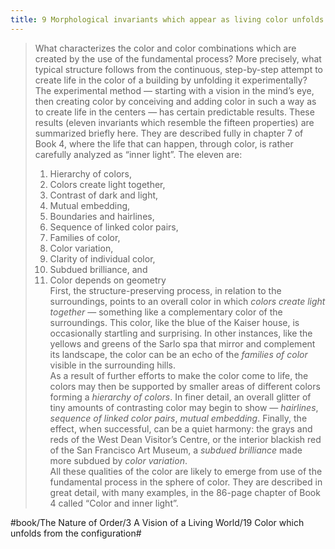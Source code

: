 ```yaml
---
title: 9 Morphological invariants which appear as living color unfolds
---
```


> What characterizes the color and color combinations which are created by the use of the fundamental process? More precisely, what typical structure follows from the continuous, step-by-step attempt to create life in the color of a building by unfolding it experimentally?  
> The experimental method — starting with a vision in the mind’s eye, then creating color by conceiving and adding color in such a way as to create life in the centers — has certain predictable results. These results (eleven invariants which resemble the fifteen properties) are summarized briefly here. They are described fully in chapter 7 of Book 4, where the life that can happen, through color, is rather carefully analyzed as “inner light”. The eleven are:  
> 1. Hierarchy of colors,  
> 2. Colors create light together,  
> 3. Contrast of dark and light,  
> 4. Mutual embedding,  
> 5. Boundaries and hairlines,  
> 6. Sequence of linked color pairs,  
> 7. Families of color,  
> 8. Color variation,  
> 9. Clarity of individual color,  
> 10. Subdued brilliance, and  
> 11. Color depends on geometry  
> First, the structure-preserving process, in relation to the surroundings, points to an overall color in which *colors create light together* — something like a complementary color of the surroundings. This color, like the blue of the Kaiser house, is occasionally startling and surprising. In other instances, like the yellows and greens of the Sarlo spa that mirror and complement its landscape, the color can be an echo of the *families of color* visible in the surrounding hills.  
> As a result of further efforts to make the color come to life, the colors may then be supported by smaller areas of different colors forming a *hierarchy of colors*. In finer detail, an overall glitter of tiny amounts of contrasting color may begin to show — *hairlines*, *sequence of linked color pairs*, *mutual embedding*. Finally, the effect, when successful, can be a quiet harmony: the grays and reds of the West Dean Visitor’s Centre, or the interior blackish red of the San Francisco Art Museum, a *subdued brilliance* made more subdued by *color variation*.  
> All these qualities of the color are likely to emerge from use of the fundamental process in the sphere of color. They are described in great detail, with many examples, in the 86-page chapter of Book 4 called “Color and inner light”.  

#book/The Nature of Order/3 A Vision of a Living World/19 Color which unfolds from the configuration#